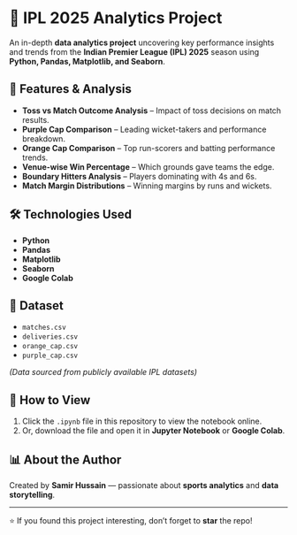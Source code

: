 # 🏏 IPL 2025 Analytics Project

An in-depth **data analytics project** uncovering key performance insights and trends from the **Indian Premier League (IPL) 2025** season using **Python, Pandas, Matplotlib, and Seaborn**.

## 📌 Features & Analysis
- **Toss vs Match Outcome Analysis** – Impact of toss decisions on match results.
- **Purple Cap Comparison** – Leading wicket-takers and performance breakdown.
- **Orange Cap Comparison** – Top run-scorers and batting performance trends.
- **Venue-wise Win Percentage** – Which grounds gave teams the edge.
- **Boundary Hitters Analysis** – Players dominating with 4s and 6s.
- **Match Margin Distributions** – Winning margins by runs and wickets.

## 🛠️ Technologies Used
- **Python**
- **Pandas**
- **Matplotlib**
- **Seaborn**
- **Google Colab**

## 📂 Dataset
- `matches.csv`
- `deliveries.csv`
- `orange_cap.csv`
- `purple_cap.csv`

*(Data sourced from publicly available IPL datasets)*

## 📜 How to View
1. Click the `.ipynb` file in this repository to view the notebook online.
2. Or, download the file and open it in **Jupyter Notebook** or **Google Colab**.

## 📊 About the Author
Created by **Samir Hussain** — passionate about **sports analytics** and **data storytelling**.

---
⭐ If you found this project interesting, don’t forget to **star** the repo!
